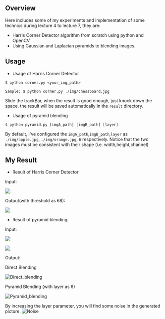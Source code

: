 
## Overview
Here includes some of my experiments and implementation of some technics during lecture 4 to lecture 7, they are:

- Harris Corner Detector algorithm from scratch using python and OpenCV.
- Using Gaussian and Laplacian pyramids to blending images.

## Usage

- Usage of Harris Corner Detector
```
$ python corner.py <your_img_path> 

Sample: $ python corner.py ./img/chessboard.jpg
```
Slide the trackBar, when the result is good enough, just knock down the space, the result will be saved automatically in the `result` directory.


- Usage of pyramid blending
```
$ python pyramid.py [imgA_path] [imgB_path] [layer]
```
By default, I've configured the `imgA_path`,`imgB_path`,`layer` as `./img/apple.jpg`, `./img/orange.jpg`, `6` respectively. Notice that the two images must be consistent with their shape (i.e. width,height,channel) 

## My Result

- Result of Harris Corner Detector

Input:

![](./img/chessboard.jpg)

Output(with threshold as 68):

![](./result/chessboard.jpg-68.jpg)

- Result of pyramid blending

Input:

![](./img/apple.jpg)

![](./img/orange.jpg)

Output:

Direct Blending

![Direct_blending](./result/Direct_blending.jpg)

Pyramid Blending (with layer as 6)

![Pyramid_blending](./result/Pyramid_blending-layer6.jpg)

By increasing the layer parameter, you will find some noise in the generated picture. 
![Noise ](./result/Pyramid_blending-layer8.jpg)


